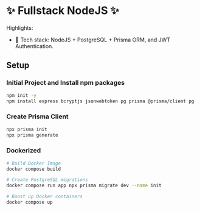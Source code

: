 # ✨ Fullstack NodeJS ✨ <!-- omit in toc -->

Highlights:

- 🌟 Tech stack: NodeJS + PostgreSQL + Prisma ORM, and JWT Authentication.

## Setup

### Initial Project and Install npm packages

```bash
npm init -y
npm install express bcryptjs jsonwebtoken pg prisma @prisma/client pg
```

### Create Prisma Client

```bash
npx prisma init
npx prisma generate
```

### Dockerized

```bash
# Build Docker Image
docker compose build

# Create PostgreSQL migrations
docker compose run app npx prisma migrate dev --name init

# Boost up Docker containers
docker compose up
```

